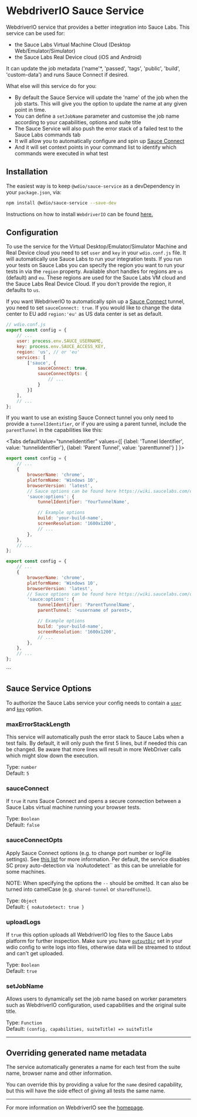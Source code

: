 WebdriverIO Sauce Service
=========================

WebdriverIO service that provides a better integration into Sauce Labs. This service can be used for:

- the Sauce Labs Virtual Machine Cloud (Desktop Web/Emulator/Simulator)
- the Sauce Labs Real Device cloud (iOS and Android)

It can update the job metadata ('name'*, 'passed', 'tags', 'public', 'build', 'custom-data') and runs Sauce Connect if desired.

What else will this service do for you:

- By default the Sauce Service will update the 'name' of the job when the job starts. This will give you the option to update the name at any given point in time.
- You can define a `setJobName` parameter and customise the job name according to your capabilities, options and suite title
- The Sauce Service will also push the error stack of a failed test to the Sauce Labs commands tab
- It will allow you to automatically configure and spin up [Sauce Connect](https://wiki.saucelabs.com/display/DOCS/Sauce+Connect+Proxy)
- And it will set context points in your command list to identify which commands were executed in what test

## Installation

The easiest way is to keep `@wdio/sauce-service` as a devDependency in your `package.json`, via:

```sh
npm install @wdio/sauce-service --save-dev
```

Instructions on how to install `WebdriverIO` can be found [here.](https://webdriver.io/docs/gettingstarted)

## Configuration

To use the service for the Virtual Desktop/Emulator/Simulator Machine and Real Device cloud you need to set `user` and `key` in your `wdio.conf.js` file. It will automatically use Sauce Labs to run your integration tests. If you run your tests on Sauce Labs you can specify the region you want to run your tests in via the `region` property. Available short handles for regions are `us` (default) and `eu`. These regions are used for the Sauce Labs VM cloud and the Sauce Labs Real Device Cloud. If you don't provide the region, it defaults to `us`.

If you want WebdriverIO to automatically spin up a [Sauce Connect](https://wiki.saucelabs.com/display/DOCS/Sauce+Connect+Proxy) tunnel, you need to set `sauceConnect: true`. If you would like to change the data center to EU add `region:'eu'` as US data center is set as default.

```js
// wdio.conf.js
export const config = {
    // ...
    user: process.env.SAUCE_USERNAME,
    key: process.env.SAUCE_ACCESS_KEY,
    region: 'us', // or 'eu'
    services: [
        ['sauce', {
            sauceConnect: true,
            sauceConnectOpts: {
                // ...
            }
        }]
    ],
    // ...
};
```

If you want to use an existing Sauce Connect tunnel you only need to provide a `tunnelIdentifier`, or if you are using a parent tunnel, include the `parentTunnel` in the capabilities like this:


<Tabs
  defaultValue="tunnelidentifier"
  values={[
    {label: 'Tunnel Identifier', value: 'tunnelidentifier'},
    {label: 'Parent Tunnel', value: 'parenttunnel'}
  ]
}>
<TabItem value="tunnelidentifier">

```js
export const config = {
    // ...
    {
        browserName: 'chrome',
        platformName: 'Windows 10',
        browserVersion: 'latest',
        // Sauce options can be found here https://wiki.saucelabs.com/display/DOCS/Test+Configuration+Options
        'sauce:options': {
            tunnelIdentifier: 'YourTunnelName',

            // Example options
            build: 'your-build-name',
            screenResolution: '1600x1200',
            // ...
        },
    },
    // ...
};
```

</TabItem>
<TabItem value="parenttunnel">

```js
export const config = {
    // ...
    {
        browserName: 'chrome',
        platformName: 'Windows 10',
        browserVersion: 'latest',
        // Sauce options can be found here https://wiki.saucelabs.com/display/DOCS/Test+Configuration+Options
        'sauce:options': {
            tunnelIdentifier: 'ParentTunnelName',
            parentTunnel: '<username of parent>,

            // Example options
            build: 'your-build-name',
            screenResolution: '1600x1200',
            // ...
        },
    },
    // ...
};
```

</TabItem>
</Tabs>
```

## Sauce Service Options

To authorize the Sauce Labs service your config needs to contain a [`user`](https://webdriver.io/docs/options#user) and [`key`](https://webdriver.io/docs/options#key) option.

### maxErrorStackLength
This service will automatically push the error stack to Sauce Labs when a test fails. By default, it will only push the first 5 lines, but if needed this can be changed. Be aware that more lines will result in more WebDriver calls which might slow down the execution.

Type: `number`<br />
Default: `5`

### sauceConnect
If `true` it runs Sauce Connect and opens a secure connection between a Sauce Labs virtual machine running your browser tests.

Type: `Boolean`<br />
Default: `false`

### sauceConnectOpts
Apply Sauce Connect options (e.g. to change port number or logFile settings). See [this list](https://wiki.saucelabs.com/display/DOCS/Sauce+Connect+Proxy+Command-Line+Quick+Reference+Guide) for more information. Per default, the service disables SC proxy auto-detection via `noAutodetect`` as this can be unreliable for some machines.

NOTE: When specifying the options the `--` should be omitted. It can also be turned into camelCase (e.g. `shared-tunnel` or `sharedTunnel`).

Type: `Object`<br />
Default: `{ noAutodetect: true }`

### uploadLogs

If `true` this option uploads all WebdriverIO log files to the Sauce Labs platform for further inspection. Make sure you have [`outputDir`](https://webdriver.io/docs/options#outputdir) set in your wdio config to write logs into files, otherwise data will be streamed to stdout and can't get uploaded.

Type: `Boolean`<br />
Default: `true`

### setJobName

Allows users to dynamically set the job name based on worker parameters such as WebdriverIO configuration, used capabilities and the original suite title.

Type: `Function`<br />
Default: `(config, capabilities, suiteTitle) => suiteTitle`

----

## Overriding generated name metadata
The service automatically generates a name for each test from the suite name, browser name and other information.

You can override this by providing a value for the `name` desired capability, but this will have the side effect of giving all tests the same name.

----

For more information on WebdriverIO see the [homepage](https://webdriver.io).
